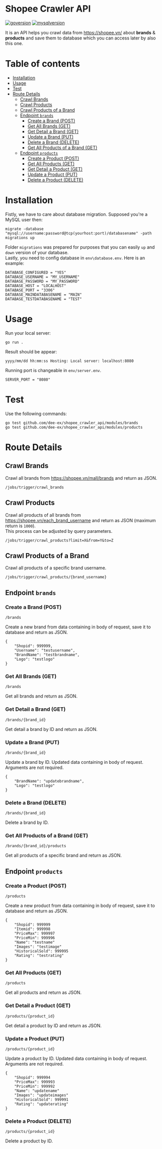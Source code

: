 # Shopee Crawler API
[![goversion](https://img.shields.io/badge/Go-v1.14.4-blue)](https://golang.org/)
[![mysqlversion](https://img.shields.io/badge/mysql-v8.0.22-blue)](https://mysql.com/)

It is an API helps you crawl data from https://shopee.vn/ about **brands** & **products** and save them to database which you can access later by also this one.
# Table of contents
* [Installation](#installation)
* [Usage](#usage)
* [Test](#test)
* [Route Details](#route-details)
    * [Crawl Brands](#crawl-brands)
    * [Crawl Products](#crawl-products)
    * [Crawl Products of a Brand](#crawl-products-of-a-brand)
    * [Endpoint `brands`](#endpoint-brands)
        * [Create a Brand (POST)](#create-a-brand-post)
        * [Get All Brands (GET)](#get-all-brands-get)
        * [Get Detail a Brand (GET)](#get-detail-a-brand-get)
        * [Update a Brand (PUT)](#update-a-brand-put)
        * [Delete a Brand (DELETE)](#delete-a-brand-delete)
        * [Get All Products of a Brand (GET)](#get-all-products-of-a-brand-get)
    * [Endpoint `products`](#endpoint-products)
        * [Create a Product (POST)](#create-a-product-post)
        * [Get All Products (GET)](#get-all-products-get)
        * [Get Detail a Product (GET)](#get-detail-a-product-get)
        * [Update a Product (PUT)](#update-a-product-put)
        * [Delete a Product (DELETE)](#delete-a-product-delete)
# Installation
Fistly, we have to care about database migration. Supposed you're a MySQL user then:
```
migrate -database "mysql://username:password@tcp(yourhost:port)/databasename" -path migrations up
```
Folder `migrations` was prepared for purposes that you can easily `up` and `down` version of your database.  
Lastly, you need to config database in `env\database.env`. Here is an example:
```
DATABASE_CONFIGURED = "YES"
DATABASE_USERNAME = "MY_USERNAME"
DATABASE_PASSWORD = "MY_PASSWORD"
DATABASE_HOST = "LOCALHOST"
DATABASE_PORT = "3306"
DATABASE_MAINDATABASENAME = "MAIN"
DATABASE_TESTDATABASENAME = "TEST"
```
# Usage
Run your local server:
```
go run .
```
Result should be appear:
```
yyyy/mm/dd hh:mm:ss Hosting: Local server: localhost:8080
```
Running port is changeable in `env/server.env`.
```
SERVER_PORT = "8080"
```
# Test
Use the following commands:
```
go test github.com/dee-ex/shopee_crawler_api/modules/brands
go test github.com/dee-ex/shopee_crawler_api/modules/products
```
# Route Details
## Crawl Brands
Crawl all brands from https://shopee.vn/mall/brands and return as JSON.
```
/jobs/trigger/crawl_brands
```
## Crawl Products
Crawl all products of all brands from https://shopee.vn/each_brand_username and return as JSON (maximum return is `1000`).  
This process can be adjusted by query parameters.
```
/jobs/trigger/crawl_products?limit=X&from=Y&to=Z
```
## Crawl Products of a Brand
Crawl all products of a specific brand username.
```
/jobs/trigger/crawl_products/{brand_username}
```
## Endpoint `brands`
### Create a Brand (POST)
```
/brands
```
Create a new brand from data containing in body of request, save it to database and return as JSON.
```
{
    "Shopid": 999999,
    "Username": "testusername",
    "BrandName": "testbrandname",
    "Logo": "testlogo"
}
```
### Get All Brands (GET)
```
/brands
```
Get all brands and return as JSON.
### Get Detail a Brand (GET)
```
/brands/{brand_id}
```
Get detail a brand by ID and return as JSON.
### Update a Brand (PUT)
```
/brands/{brand_id}
```
Update a brand by ID. Updated data containing in body of request. Arguments are not required.
```
{
    "BrandName": "updatebrandname",
    "Logo": "testlogo"
}
```
### Delete a Brand (DELETE)
```
/brands/{brand_id}
```
Delete a brand by ID.
### Get All Products of a Brand (GET)
```
/brands/{brand_id}/products
```
Get all products of a specific brand and return as JSON.
## Endpoint `products`
### Create a Product (POST)
```
/products
```
Create a new product from data containing in body of request, save it to database and return as JSON.
```
{
    "Shopid": 999999
    "Itemid": 999998
    "PriceMax": 999997
    "PriceMin": 999996
    "Name": "testname"
    "Images": "testimage"
    "HistoricalSold": 999995
    "Rating": "testrating"
}
```
### Get All Products (GET)
```
/products
```
Get all products and return as JSON.
### Get Detail a Product (GET)
```
/products/{product_id}
```
Get detail a product by ID and return as JSON.
### Update a Product (PUT)
```
/products/{product_id}
```
Update a product by ID. Updated data containing in body of request. Arguments are not required.
```
{
    "Shopid": 999994
    "PriceMax": 999993
    "PriceMin": 999992
    "Name": "updatename"
    "Images": "updateimages"
    "HistoricalSold": 999991
    "Rating": "updaterating"
}
```
### Delete a Product (DELETE)
```
/products/{product_id}
```
Delete a product by ID.

